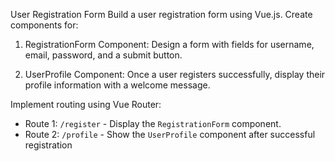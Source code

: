 User Registration Form 
Build a user registration form using Vue.js. Create components for:  
 
1. RegistrationForm Component: Design a form with fields for username, email,
password, and a submit button. 

2. UserProfile Component: Once a user registers successfully, display their profile
information with a welcome message. 

Implement routing using Vue Router: 
- Route 1: `/register` - Display the `RegistrationForm` component. 
- Route 2: `/profile` - Show the `UserProfile` component after successful registration
